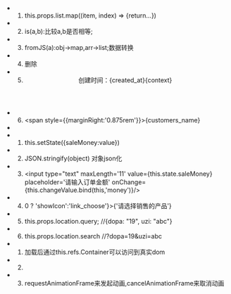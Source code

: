 






 * 1.	this.props.list.map((item, index) => {return...})
 * 2.	is(a,b):比较a,b是否相等; 
 * 3.	fromJS(a):obj->map,arr->list;数据转换
 * 4.	<span onClick={this.deleleOrder}>删除</span>
 * 5.	<header>创建时间：{created_at}{context}</header>
 * 6.	<span style={{marginRight:'0.875rem'}}>{customers_name}</span>
 * 
 * 1.	this.setState({saleMoney:value})
 * 2.	JSON.stringify(object) 对象json化
 * 3.	<input type="text" maxLength='11' value={this.state.saleMoney} placeholder='请输入订单金额' onChange={this.changeValue.bind(this,'money')}/>
 * 4.	<Link to={'/chooseProducts'} className={products.length > 0 ? 'showIcon':'link_choose'}>{'请选择销售的产品'}</Link>
 * 5.	this.props.location.query;  //{dopa: "19", uzi: "abc"}
 * 6.	this.props.location.search	//?dopa=19&uzi=abc

 * 1.	<div ref='Container'></div> 加载后通过this.refs.Container可以访问到真实dom
 * 2.	<div className={`chooseItem_left ${this.state.chooseState == true ? 'choosed':''}`} 字符串模板
 * 3.	requestAnimationFrame来发起动画,cancelAnimationFrame来取消动画





























